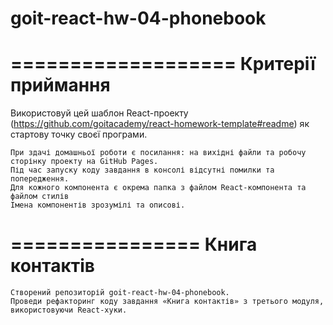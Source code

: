 # goit-react-hw-04-phonebook
===================
Критерії приймання
===================
Використовуй цей шаблон React-проекту (https://github.com/goitacademy/react-homework-template#readme) як стартову точку своєї програми.

    При здачі домашньої роботи є посилання: на вихідні файли та робочу сторінку проекту на GitHub Pages.
    Під час запуску коду завдання в консолі відсутні помилки та попередження.
    Для кожного компонента є окрема папка з файлом React-компонента та файлом стилів
    Імена компонентів зрозумілі та описові.

================
Книга контактів
================
    Створений репозиторій goit-react-hw-04-phonebook.
    Проведи рефакторинг коду завдання «Книга контактів» з третього модуля, використовуючи React-хуки.


